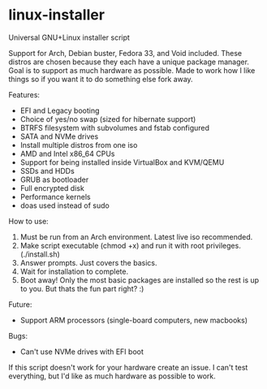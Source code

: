 # linux-installer
Universal GNU+Linux installer script

Support for Arch, Debian buster, Fedora 33, and Void included. These distros are chosen because they each have a unique package manager. Goal is to support as much hardware as possible. Made to work how I like things so if you want it to do something else fork away.

Features:
- EFI and Legacy booting
- Choice of yes/no swap (sized for hibernate support)
- BTRFS filesystem with subvolumes and fstab configured
- SATA and NVMe drives
- Install multiple distros from one iso
- AMD and Intel x86_64 CPUs
- Support for being installed inside VirtualBox and KVM/QEMU
- SSDs and HDDs
- GRUB as bootloader
- Full encrypted disk
- Performance kernels
- doas used instead of sudo

How to use:
1. Must be run from an Arch environment. Latest live iso recommended.
3. Make script executable (chmod +x) and run it with root privileges. (./install.sh)
4. Answer prompts. Just covers the basics.
5. Wait for installation to complete.
6. Boot away! Only the most basic packages are installed so the rest is up to you. But thats the fun part right? :)

Future:
- Support ARM processors (single-board computers, new macbooks)

Bugs:
- Can't use NVMe drives with EFI boot

If this script doesn't work for your hardware create an issue. I can't test everything, but I'd like as much hardware as possible to work.
